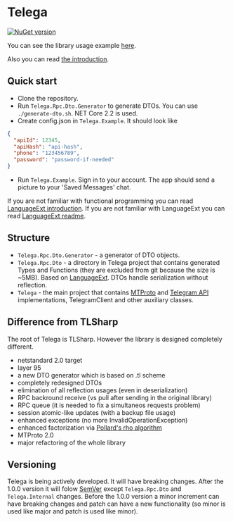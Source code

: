# Telega

[![NuGet version](https://badge.fury.io/nu/Telega.svg)](https://www.nuget.org/packages/Telega)

You can see the library usage example [here](https://github.com/ilyalatt/Telega/tree/master/Telega.Example/Program.cs).

Also you can read [the introduction](https://github.com/ilyalatt/Telega/wiki/Introduction).

## Quick start

* Clone the repository.
* Run `Telega.Rpc.Dto.Generator` to generate DTOs. You can use `./generate-dto.sh`. NET Core 2.2 is used.
* Create config.json in `Telega.Example`. It should look like

```json
{
  "apiId": 12345,
  "apiHash": "api-hash",
  "phone": "123456789",
  "password": "password-if-needed"
}
```

* Run `Telega.Example`. Sign in to your account. The app should send a picture to your 'Saved Messages' chat.

If you are not familiar with functional programming you can read [LanguageExt introduction](https://github.com/louthy/language-ext/wiki/Thinking-Functionally:-Introduction).
If you are not familiar with LanguageExt you can read [LanguageExt readme](https://github.com/louthy/language-ext).

## Structure

* `Telega.Rpc.Dto.Generator` - a generator of DTO objects.
* `Telega.Rpc.Dto` - a directory in Telega project that contains generated Types and Functions (they are excluded from git because the size is ~5MB). Based on [LanguageExt](https://github.com/louthy/language-ext). DTOs handle serialization without reflection.
* `Telega` - the main project that contains [MTProto](https://core.telegram.org/mtproto) and [Telegram API](https://core.telegram.org/api#telegram-api) implementations, TelegramClient and other auxiliary classes.

## Difference from TLSharp

The root of Telega is TLSharp. However the library is designed completely different.

* netstandard 2.0 target
* layer 95
* a new DTO generator which is based on .tl scheme
* completely redesigned DTOs
* elimination of all reflection usages (even in deserialization)
* RPC backround receive (vs pull after sending in the original library)
* RPC queue (it is needed to fix a simultaneos requests problem)
* session atomic-like updates (with a backup file usage)
* enhanced exceptions (no more InvalidOperationException)
* enhanced factorization via [Pollard's rho algorithm](https://en.wikipedia.org/wiki/Pollard%27s_rho_algorithm)
* MTProto 2.0
* major refactoring of the whole library

## Versioning

Telega is being actively developed. It will have breaking changes. After the 1.0.0 version it will folow [SemVer](https://semver.org/) except `Telega.Rpc.Dto` and `Telega.Internal` changes. Before the 1.0.0 version a minor increment can have breaking changes and patch can have a new functionality (so minor is used like major and patch is used like minor).
